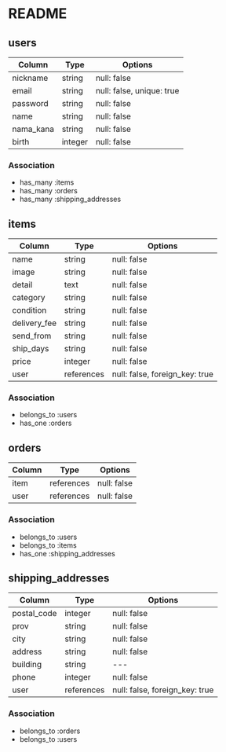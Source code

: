 # README
## users
|Column   |Type   |Options                  |
|---      |---    |---                      |
|nickname |string |null: false              |
|email    |string |null: false, unique: true|
|password |string |null: false              |
|name     |string |null: false              |
|nama_kana|string |null: false              |
|birth    |integer|null: false              |

### Association
- has_many :items
- has_many :orders
- has_many :shipping_addresses

## items
|Column       |Type       |Options                        |
|---          |---        |---                            |
|name         |string     |null: false                    |
|image        |string     |null: false                    |
|detail       |text       |null: false                    |
|category     |string     |null: false                    |
|condition    |string     |null: false                    |
|delivery_fee |string     |null: false                    |
|send_from    |string     |null: false                    |
|ship_days    |string     |null: false                    |
|price        |integer    |null: false                    |
|user         |references |null: false, foreign_key: true |

### Association
- belongs_to :users
- has_one :orders

## orders
|Column |Type       |Options    |
|---    |---        |---        |
|item   |references |null: false|
|user   |references |null: false|

### Association
- belongs_to :users
- belongs_to :items
- has_one :shipping_addresses

## shipping_addresses
|Column     |Type       |Options                        |
|---        |---        |---                            |
|postal_code|integer    |null: false                    |
|prov       |string     |null: false                    |
|city       |string     |null: false                    |
|address    |string     |null: false                    |
|building   |string     |---                            |
|phone      |integer    |null: false                    |
|user       |references |null: false, foreign_key: true |

### Association
- belongs_to :orders
- belongs_to :users